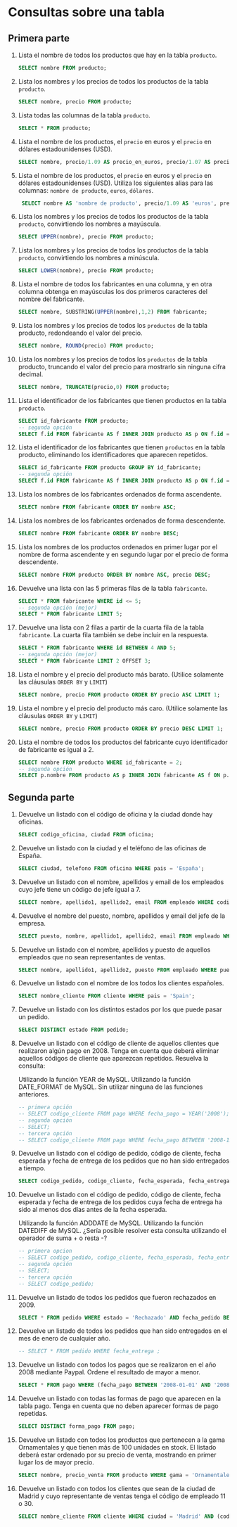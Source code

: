 # Consultas sobre una tabla

## Primera parte

1. Lista el nombre de todos los productos que hay en la tabla `producto`.

    ```sql
    SELECT nombre FROM producto;
    ```
2. Lista los nombres y los precios de todos los productos de la tabla `producto`.

    ```sql
    SELECT nombre, precio FROM producto;
    ```
3. Lista todas las columnas de la tabla `producto`.

    ```sql
    SELECT * FROM producto;
    ```
4. Lista el nombre de los productos, el `precio` en euros y el `precio` en dólares estadounidenses (USD).

    ```sql
    SELECT nombre, precio/1.09 AS precio_en_euros, precio/1.07 AS precio_en_dolares FROM producto;
    ```
5. Lista el nombre de los productos, el `precio` en euros y el `precio` en dólares estadounidenses (USD). Utiliza los siguientes alias para las columnas: `nombre de producto`, `euros`, `dólares`.

    ```sql
     SELECT nombre AS 'nombre de producto', precio/1.09 AS 'euros', precio/1.07 AS 'dólares' FROM producto;
    ```
6. Lista los nombres y los precios de todos los productos de la tabla `producto`, convirtiendo los nombres a mayúscula.

    ```sql
    SELECT UPPER(nombre), precio FROM producto;
    ```
7. Lista los nombres y los precios de todos los productos de la tabla `producto`, convirtiendo los nombres a minúscula.

    ```sql
    SELECT LOWER(nombre), precio FROM producto;
    ```
8. Lista el nombre de todos los fabricantes en una columna, y en otra columna obtenga en mayúsculas los dos primeros caracteres del nombre del fabricante.

    ```sql
    SELECT nombre, SUBSTRING(UPPER(nombre),1,2) FROM fabricante;
    ```
9. Lista los nombres y los precios de todos los `productos` de la tabla producto, redondeando el valor del precio.

    ```sql
    SELECT nombre, ROUND(precio) FROM producto;
    ```
10. Lista los nombres y los precios de todos los `productos` de la tabla producto, truncando el valor del precio para mostrarlo sin ninguna cifra decimal.

    ```sql
    SELECT nombre, TRUNCATE(precio,0) FROM producto;
    ```
11. Lista el identificador de los fabricantes que tienen productos en la tabla `producto`.

    ```sql
    SELECT id_fabricante FROM producto;
    -- segunda opción
    SELECT f.id FROM fabricante AS f INNER JOIN producto AS p ON f.id = p.id_fabricante;
    ```
12. Lista el identificador de los fabricantes que tienen `productos` en la tabla producto, eliminando los identificadores que aparecen repetidos.

    ```sql
    SELECT id_fabricante FROM producto GROUP BY id_fabricante;
    -- segunda opción
    SELECT f.id FROM fabricante AS f INNER JOIN producto AS p ON f.id = p.id_fabricante GROUP BY f.id;
    ```
13. Lista los nombres de los fabricantes ordenados de forma ascendente.

    ```sql
    SELECT nombre FROM fabricante ORDER BY nombre ASC;
    ```
14. Lista los nombres de los fabricantes ordenados de forma descendente.

    ```sql
    SELECT nombre FROM fabricante ORDER BY nombre DESC;
    ```
15. Lista los nombres de los productos ordenados en primer lugar por el nombre de forma ascendente y en segundo lugar por el precio de forma descendente.

    ```sql
    SELECT nombre FROM producto ORDER BY nombre ASC, precio DESC;
    ```
16. Devuelve una lista con las 5 primeras filas de la tabla `fabricante`.

    ```sql
    SELECT * FROM fabricante WHERE id <= 5;
    -- segunda opción (mejor)
    SELECT * FROM fabricante LIMIT 5;
    ```
17. Devuelve una lista con 2 filas a partir de la cuarta fila de la tabla `fabricante`. La cuarta fila también se debe incluir en la respuesta.

    ```sql
    SELECT * FROM fabricante WHERE id BETWEEN 4 AND 5;
    -- segunda opción (mejor)
    SELECT * FROM fabricante LIMIT 2 OFFSET 3;
    ```
18. Lista el nombre y el precio del producto más barato. (Utilice solamente las cláusulas `ORDER BY` y `LIMIT`)

    ```sql
    SELECT nombre, precio FROM producto ORDER BY precio ASC LIMIT 1;
    ```
19. Lista el nombre y el precio del producto más caro. (Utilice solamente las cláusulas `ORDER BY` y `LIMIT`)

    ```sql
    SELECT nombre, precio FROM producto ORDER BY precio DESC LIMIT 1;
    ```
20. Lista el nombre de todos los productos del fabricante cuyo identificador de fabricante es igual a 2.

    ```sql
    SELECT nombre FROM producto WHERE id_fabricante = 2;
    -- segunda opción
    SELECT p.nombre FROM producto AS p INNER JOIN fabricante AS f ON p.id_fabricante = f.id WHERE p.id_fabricante = 2;
    ```

## Segunda parte

1. Devuelve un listado con el código de oficina y la ciudad donde hay oficinas.

    ```sql
    SELECT codigo_oficina, ciudad FROM oficina;
    ```

2. Devuelve un listado con la ciudad y el teléfono de las oficinas de España.

    ```sql
    SELECT ciudad, telefono FROM oficina WHERE pais = 'España';
    ```

3. Devuelve un listado con el nombre, apellidos y email de los empleados cuyo jefe tiene un código de jefe igual a 7.

    ```sql
    SELECT nombre, apellido1, apellido2, email FROM empleado WHERE codigo_jefe = 7;
    ```

4. Devuelve el nombre del puesto, nombre, apellidos y email del jefe de la empresa.

    ```sql
    SELECT puesto, nombre, apellido1, apellido2, email FROM empleado WHERE puesto = 'Director General';
    ```

5. Devuelve un listado con el nombre, apellidos y puesto de aquellos empleados que no sean representantes de ventas.

    ```sql
    SELECT nombre, apellido1, apellido2, puesto FROM empleado WHERE puesto <> 'Representante ventas';
    ```

6. Devuelve un listado con el nombre de los todos los clientes españoles.

    ```sql
    SELECT nombre_cliente FROM cliente WHERE pais = 'Spain';
    ```

7. Devuelve un listado con los distintos estados por los que puede pasar un pedido.

    ```sql
    SELECT DISTINCT estado FROM pedido;
    ```

8. Devuelve un listado con el código de cliente de aquellos clientes que realizaron algún pago en 2008. Tenga en cuenta que deberá eliminar aquellos códigos de cliente que aparezcan repetidos. Resuelva la consulta:

    Utilizando la función YEAR de MySQL.
    Utilizando la función DATE_FORMAT de MySQL.
    Sin utilizar ninguna de las funciones anteriores.

    ```sql
    -- primera opción
    -- SELECT codigo_cliente FROM pago WHERE fecha_pago = YEAR('2008');
    -- segunda opción
    -- SELECT;
    -- tercera opción
    -- SELECT codigo_cliente FROM pago WHERE fecha_pago BETWEEN '2008-12-31' AND '2008-01-01';
    ```

9. Devuelve un listado con el código de pedido, código de cliente, fecha esperada y fecha de entrega de los pedidos que no han sido entregados a tiempo.

    ```sql
    SELECT codigo_pedido, codigo_cliente, fecha_esperada, fecha_entrega FROM pedido WHERE fecha_entrega > fecha_esperada OR (fecha_entrega IS NULL AND estado = 'Entregado');
    ```

10. Devuelve un listado con el código de pedido, código de cliente, fecha esperada y fecha de entrega de los pedidos cuya fecha de entrega ha sido al menos dos días antes de la fecha esperada.

    Utilizando la función ADDDATE de MySQL.
    Utilizando la función DATEDIFF de MySQL.
    ¿Sería posible resolver esta consulta utilizando el operador de suma + o resta -?

    ```sql
    -- primera opcion
    -- SELECT codigo_pedido, codigo_cliente, fecha_esperada, fecha_entrega FROM pedido;
    -- segunda opción
    -- SELECT;
    -- tercera opción
    -- SELECT codigo_pedido;
    ```

11. Devuelve un listado de todos los pedidos que fueron rechazados en 2009.

    ```sql
    SELECT * FROM pedido WHERE estado = 'Rechazado' AND fecha_pedido BETWEEN '2009-01-01' AND '2009-12-31';
    ```

12. Devuelve un listado de todos los pedidos que han sido entregados en el mes de enero de cualquier año.

    ```sql
    -- SELECT * FROM pedido WHERE fecha_entrega ;
    ```

13. Devuelve un listado con todos los pagos que se realizaron en el año 2008 mediante Paypal. Ordene el resultado de mayor a menor.

    ```sql
    SELECT * FROM pago WHERE (fecha_pago BETWEEN '2008-01-01' AND '2008-12-31') AND forma_pago = 'Paypal' ORDER BY fecha_pago DESC;
    ```

14. Devuelve un listado con todas las formas de pago que aparecen en la tabla pago. Tenga en cuenta que no deben aparecer formas de pago repetidas.

    ```sql
    SELECT DISTINCT forma_pago FROM pago;
    ```

15. Devuelve un listado con todos los productos que pertenecen a la gama Ornamentales y que tienen más de 100 unidades en stock. El listado deberá estar ordenado por su precio de venta, mostrando en primer lugar los de mayor precio.

    ```sql
    SELECT nombre, precio_venta FROM producto WHERE gama = 'Ornamentales' AND cantidad_en_stock > 100 ORDER BY precio_venta DESC;
    ```

16. Devuelve un listado con todos los clientes que sean de la ciudad de Madrid y cuyo representante de ventas tenga el código de empleado 11 o 30.
    
    ```sql
    SELECT nombre_cliente FROM cliente WHERE ciudad = 'Madrid' AND (codigo_empleado_rep_ventas = 11 OR codigo_empleado_rep_ventas = 30);
    ```
